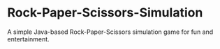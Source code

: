 # Rock-Paper-Scissors-Simulation
A simple Java-based Rock-Paper-Scissors simulation game for fun and entertainment.
